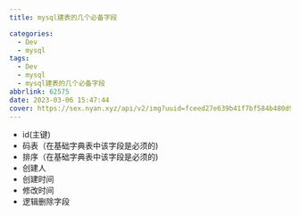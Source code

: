```yaml
---
title: mysql建表的几个必备字段

categories:
  - Dev
  - mysql
tags:
  - Dev
  - mysql
  - mysql建表的几个必备字段
abbrlink: 62575
date: 2023-03-06 15:47:44
cover: https://sex.nyan.xyz/api/v2/img?uuid=fceed27e639b41f7bf584b480d94b20d
---
```


- id(主键)
- 码表（在基础字典表中该字段是必须的)
- 排序（在基础字典表中该字段是必须的)
- 创建人
- 创建时间
- 修改时间
- 逻辑删除字段